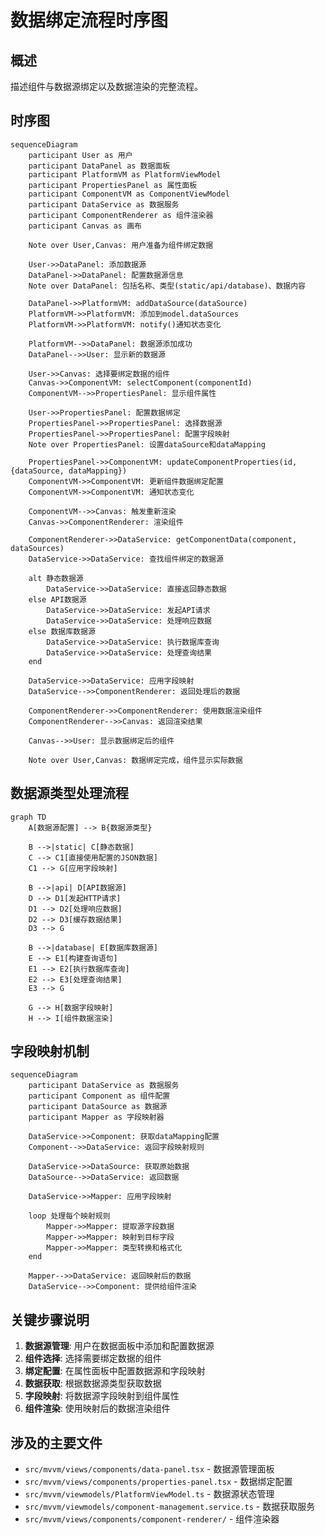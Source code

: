 # 数据绑定流程时序图

## 概述
描述组件与数据源绑定以及数据渲染的完整流程。

## 时序图

```mermaid
sequenceDiagram
    participant User as 用户
    participant DataPanel as 数据面板
    participant PlatformVM as PlatformViewModel
    participant PropertiesPanel as 属性面板
    participant ComponentVM as ComponentViewModel
    participant DataService as 数据服务
    participant ComponentRenderer as 组件渲染器
    participant Canvas as 画布

    Note over User,Canvas: 用户准备为组件绑定数据

    User->>DataPanel: 添加数据源
    DataPanel->>DataPanel: 配置数据源信息
    Note over DataPanel: 包括名称、类型(static/api/database)、数据内容
    
    DataPanel->>PlatformVM: addDataSource(dataSource)
    PlatformVM->>PlatformVM: 添加到model.dataSources
    PlatformVM->>PlatformVM: notify()通知状态变化
    
    PlatformVM-->>DataPanel: 数据源添加成功
    DataPanel-->>User: 显示新的数据源
    
    User->>Canvas: 选择要绑定数据的组件
    Canvas->>ComponentVM: selectComponent(componentId)
    ComponentVM-->>PropertiesPanel: 显示组件属性
    
    User->>PropertiesPanel: 配置数据绑定
    PropertiesPanel->>PropertiesPanel: 选择数据源
    PropertiesPanel->>PropertiesPanel: 配置字段映射
    Note over PropertiesPanel: 设置dataSource和dataMapping
    
    PropertiesPanel->>ComponentVM: updateComponentProperties(id, {dataSource, dataMapping})
    ComponentVM->>ComponentVM: 更新组件数据绑定配置
    ComponentVM->>ComponentVM: 通知状态变化
    
    ComponentVM-->>Canvas: 触发重新渲染
    Canvas->>ComponentRenderer: 渲染组件
    
    ComponentRenderer->>DataService: getComponentData(component, dataSources)
    DataService->>DataService: 查找组件绑定的数据源
    
    alt 静态数据源
        DataService->>DataService: 直接返回静态数据
    else API数据源
        DataService->>DataService: 发起API请求
        DataService->>DataService: 处理响应数据
    else 数据库数据源
        DataService->>DataService: 执行数据库查询
        DataService->>DataService: 处理查询结果
    end
    
    DataService->>DataService: 应用字段映射
    DataService-->>ComponentRenderer: 返回处理后的数据
    
    ComponentRenderer->>ComponentRenderer: 使用数据渲染组件
    ComponentRenderer-->>Canvas: 返回渲染结果
    
    Canvas-->>User: 显示数据绑定后的组件
    
    Note over User,Canvas: 数据绑定完成，组件显示实际数据
```

## 数据源类型处理流程

```mermaid
graph TD
    A[数据源配置] --> B{数据源类型}
    
    B -->|static| C[静态数据]
    C --> C1[直接使用配置的JSON数据]
    C1 --> G[应用字段映射]
    
    B -->|api| D[API数据源]
    D --> D1[发起HTTP请求]
    D1 --> D2[处理响应数据]
    D2 --> D3[缓存数据结果]
    D3 --> G
    
    B -->|database| E[数据库数据源]
    E --> E1[构建查询语句]
    E1 --> E2[执行数据库查询]
    E2 --> E3[处理查询结果]
    E3 --> G
    
    G --> H[数据字段映射]
    H --> I[组件数据渲染]
```

## 字段映射机制

```mermaid
sequenceDiagram
    participant DataService as 数据服务
    participant Component as 组件配置
    participant DataSource as 数据源
    participant Mapper as 字段映射器

    DataService->>Component: 获取dataMapping配置
    Component-->>DataService: 返回字段映射规则
    
    DataService->>DataSource: 获取原始数据
    DataSource-->>DataService: 返回数据
    
    DataService->>Mapper: 应用字段映射
    
    loop 处理每个映射规则
        Mapper->>Mapper: 提取源字段数据
        Mapper->>Mapper: 映射到目标字段
        Mapper->>Mapper: 类型转换和格式化
    end
    
    Mapper-->>DataService: 返回映射后的数据
    DataService-->>Component: 提供给组件渲染
```

## 关键步骤说明

1. **数据源管理**: 用户在数据面板中添加和配置数据源
2. **组件选择**: 选择需要绑定数据的组件
3. **绑定配置**: 在属性面板中配置数据源和字段映射
4. **数据获取**: 根据数据源类型获取数据
5. **字段映射**: 将数据源字段映射到组件属性
6. **组件渲染**: 使用映射后的数据渲染组件

## 涉及的主要文件

- `src/mvvm/views/components/data-panel.tsx` - 数据源管理面板
- `src/mvvm/views/components/properties-panel.tsx` - 数据绑定配置
- `src/mvvm/viewmodels/PlatformViewModel.ts` - 数据源状态管理
- `src/mvvm/viewmodels/component-management.service.ts` - 数据获取服务
- `src/mvvm/views/components/component-renderer/` - 组件渲染器